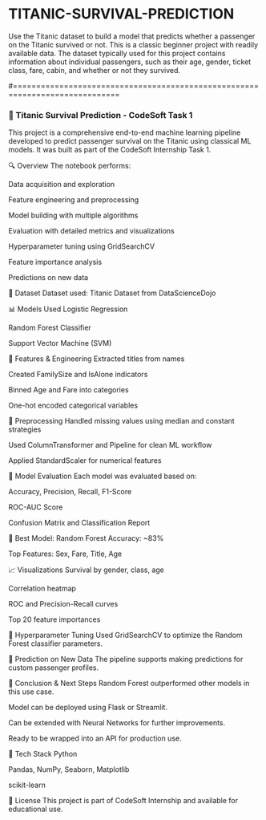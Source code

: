 # TITANIC-SURVIVAL-PREDICTION


Use the Titanic dataset to build a model that predicts whether a
passenger on the Titanic survived or not. This is a classic beginner
project with readily available data.
The dataset typically used for this project contains information
about individual passengers, such as their age, gender, ticket
class, fare, cabin, and whether or not they survived.




#=============================================================================

### 🚢 Titanic Survival Prediction - CodeSoft Task 1
This project is a comprehensive end-to-end machine learning pipeline developed to predict passenger survival on the Titanic using classical ML models. It was built as part of the CodeSoft Internship Task 1.

🔍 Overview
The notebook performs:

Data acquisition and exploration

Feature engineering and preprocessing

Model building with multiple algorithms

Evaluation with detailed metrics and visualizations

Hyperparameter tuning using GridSearchCV

Feature importance analysis

Predictions on new data

📁 Dataset
Dataset used: Titanic Dataset from DataScienceDojo

📊 Models Used
Logistic Regression

Random Forest Classifier

Support Vector Machine (SVM)

🧪 Features & Engineering
Extracted titles from names

Created FamilySize and IsAlone indicators

Binned Age and Fare into categories

One-hot encoded categorical variables

🧼 Preprocessing
Handled missing values using median and constant strategies

Used ColumnTransformer and Pipeline for clean ML workflow

Applied StandardScaler for numerical features

🧠 Model Evaluation
Each model was evaluated based on:

Accuracy, Precision, Recall, F1-Score

ROC-AUC Score

Confusion Matrix and Classification Report

📌 Best Model: Random Forest
Accuracy: ~83%

Top Features: Sex, Fare, Title, Age

📈 Visualizations
Survival by gender, class, age

Correlation heatmap

ROC and Precision-Recall curves

Top 20 feature importances

🔧 Hyperparameter Tuning
Used GridSearchCV to optimize the Random Forest classifier parameters.

🚀 Prediction on New Data
The pipeline supports making predictions for custom passenger profiles.

📌 Conclusion & Next Steps
Random Forest outperformed other models in this use case.

Model can be deployed using Flask or Streamlit.

Can be extended with Neural Networks for further improvements.

Ready to be wrapped into an API for production use.

🧰 Tech Stack
Python

Pandas, NumPy, Seaborn, Matplotlib

scikit-learn

📄 License
This project is part of CodeSoft Internship and available for educational use.
